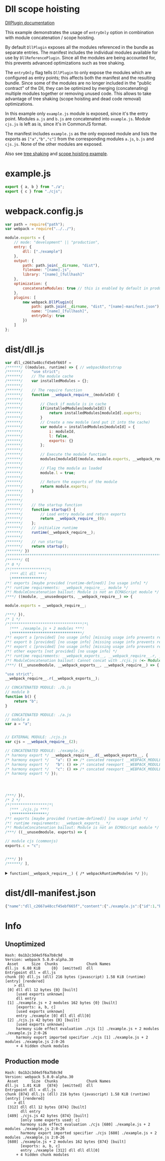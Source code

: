 # Dll scope hoisting

[DllPlugin documentation](https://webpack.js.org/plugins/dll-plugin)

This example demonstrates the usage of `entryOnly` option in combination with module concatenation / scope hoisting.

By default `DllPlugin` exposes all the modules referenced in the bundle as separate entries.
The manifest includes the individual modules available for use by `DllReferencePlugin`.
Since all the modules are being accounted for, this prevents advanced optimizations such as tree shaking.

The `entryOnly` flag tells `DllPlugin` to only expose the modules which are configured as entry points;
this affects both the manifest and the resulting bundle.
Since some of the modules are no longer included in the "public contract" of the Dll,
they can be optimized by merging (concatenating) multiple modules together or removing unused code.
This allows to take advantage of tree shaking (scope hoisting and dead code removal) optimizations.

In this example only `example.js` module is exposed, since it's the entry point.
Modules `a.js` and `b.js` are concatenated into `example.js`.
Module `cjs.js` is left as is, since it's in CommonJS format.

The manifest includes `example.js` as the only exposed module and lists the exports as `["a","b","c"]`
from the corresponding modules `a.js`, `b.js` and `cjs.js`. None of the other modules are exposed.

Also see [tree shaking](https://github.com/webpack/webpack/tree/master/examples/harmony-unused)
and [scope hoisting example](https://github.com/webpack/webpack/tree/master/examples/scope-hoisting).

# example.js

```javascript
export { a, b } from "./a";
export { c } from "./cjs";
```

# webpack.config.js

```javascript
var path = require("path");
var webpack = require("../../");

module.exports = {
	// mode: "development" || "production",
	entry: {
		dll: ["./example"]
	},
	output: {
		path: path.join(__dirname, "dist"),
		filename: "[name].js",
		library: "[name]_[fullhash]"
	},
	optimization: {
		concatenateModules: true // this is enabled by default in production mode
	},
	plugins: [
		new webpack.DllPlugin({
			path: path.join(__dirname, "dist", "[name]-manifest.json"),
			name: "[name]_[fullhash]",
			entryOnly: true
		})
	]
};
```

# dist/dll.js

```javascript
var dll_c2667a48ccf45ebf665f =
/******/ ((modules, runtime) => { // webpackBootstrap
/******/ 	"use strict";
/******/ 	// The module cache
/******/ 	var installedModules = {};
/******/
/******/ 	// The require function
/******/ 	function __webpack_require__(moduleId) {
/******/
/******/ 		// Check if module is in cache
/******/ 		if(installedModules[moduleId]) {
/******/ 			return installedModules[moduleId].exports;
/******/ 		}
/******/ 		// Create a new module (and put it into the cache)
/******/ 		var module = installedModules[moduleId] = {
/******/ 			i: moduleId,
/******/ 			l: false,
/******/ 			exports: {}
/******/ 		};
/******/
/******/ 		// Execute the module function
/******/ 		modules[moduleId](module, module.exports, __webpack_require__);
/******/
/******/ 		// Flag the module as loaded
/******/ 		module.l = true;
/******/
/******/ 		// Return the exports of the module
/******/ 		return module.exports;
/******/ 	}
/******/
/******/
/******/ 	// the startup function
/******/ 	function startup() {
/******/ 		// Load entry module and return exports
/******/ 		return __webpack_require__(0);
/******/ 	};
/******/ 	// initialize runtime
/******/ 	runtime(__webpack_require__);
/******/
/******/ 	// run startup
/******/ 	return startup();
/******/ })
/************************************************************************/
/******/ ([
/* 0 */
/*!***************!*\
  !*** dll dll ***!
  \***************/
/*! exports [maybe provided (runtime-defined)] [no usage info] */
/*! runtime requirements: __webpack_require__, module */
/*! ModuleConcatenation bailout: Module is not an ECMAScript module */
/***/ ((module, __unusedexports, __webpack_require__) => {

module.exports = __webpack_require__;

/***/ }),
/* 1 */
/*!********************************!*\
  !*** ./example.js + 2 modules ***!
  \********************************/
/*! export a [provided] [no usage info] [missing usage info prevents renaming] */
/*! export b [provided] [no usage info] [missing usage info prevents renaming] */
/*! export c [provided] [no usage info] [missing usage info prevents renaming] */
/*! other exports [not provided] [no usage info] */
/*! runtime requirements: __webpack_exports__, __webpack_require__.r, __webpack_require__.d, __webpack_require__.t, __webpack_require__.n, __webpack_require__ */
/*! ModuleConcatenation bailout: Cannot concat with ./cjs.js (<- Module is not an ECMAScript module) */
/***/ ((__unusedmodule, __webpack_exports__, __webpack_require__) => {

"use strict";
__webpack_require__.r(__webpack_exports__);

// CONCATENATED MODULE: ./b.js
// module b
function b() {
	return "b";
}

// CONCATENATED MODULE: ./a.js
// module a
var a = "a";


// EXTERNAL MODULE: ./cjs.js
var cjs = __webpack_require__(2);

// CONCATENATED MODULE: ./example.js
/* harmony export */ __webpack_require__.d(__webpack_exports__, {
/* harmony export */   "a": () => /* concated reexport __WEBPACK_MODULE_REFERENCE__1_5b2261225d_asiSafe__ */ a,
/* harmony export */   "b": () => /* concated reexport __WEBPACK_MODULE_REFERENCE__1_5b2262225d_asiSafe__ */ b,
/* harmony export */   "c": () => /* concated reexport __WEBPACK_MODULE_REFERENCE__2_5b2263225d_asiSafe__ */ cjs.c
/* harmony export */ });




/***/ }),
/* 2 */
/*!****************!*\
  !*** ./cjs.js ***!
  \****************/
/*! exports [maybe provided (runtime-defined)] [no usage info] */
/*! runtime requirements: __webpack_exports__ */
/*! ModuleConcatenation bailout: Module is not an ECMAScript module */
/***/ ((__unusedmodule, exports) => {

// module cjs (commonjs)
exports.c = "c";


/***/ })
/******/ ],
```

<details><summary><code>function(__webpack_require__) { /* webpackRuntimeModules */ });</code></summary>

``` js
/******/ function(__webpack_require__) { // webpackRuntimeModules
/******/ 	"use strict";
/******/ 
/******/ 	/* webpack/runtime/make namespace object */
/******/ 	!function() {
/******/ 		// define __esModule on exports
/******/ 		__webpack_require__.r = (exports) => {
/******/ 			if(typeof Symbol !== 'undefined' && Symbol.toStringTag) {
/******/ 				Object.defineProperty(exports, Symbol.toStringTag, { value: 'Module' });
/******/ 			}
/******/ 			Object.defineProperty(exports, '__esModule', { value: true });
/******/ 		};
/******/ 	}();
/******/ 	
/******/ 	/* webpack/runtime/define property getters */
/******/ 	!function() {
/******/ 		// define getter functions for harmony exports
/******/ 		var hasOwnProperty = Object.prototype.hasOwnProperty;
/******/ 		__webpack_require__.d = (exports, definition) => {
/******/ 			for(var key in definition) {
/******/ 				if(hasOwnProperty.call(definition, key) && !hasOwnProperty.call(exports, key)) {
/******/ 					Object.defineProperty(exports, key, { enumerable: true, get: definition[key] });
/******/ 				}
/******/ 			}
/******/ 		};
/******/ 	}();
/******/ 	
/******/ 	/* webpack/runtime/create fake namespace object */
/******/ 	!function() {
/******/ 		// create a fake namespace object
/******/ 		// mode & 1: value is a module id, require it
/******/ 		// mode & 2: merge all properties of value into the ns
/******/ 		// mode & 4: return value when already ns object
/******/ 		// mode & 8|1: behave like require
/******/ 		__webpack_require__.t = function(value, mode) {
/******/ 			if(mode & 1) value = this(value);
/******/ 			if(mode & 8) return value;
/******/ 			if((mode & 4) && typeof value === 'object' && value && value.__esModule) return value;
/******/ 			var ns = Object.create(null);
/******/ 			__webpack_require__.r(ns);
/******/ 			Object.defineProperty(ns, 'default', { enumerable: true, value: value });
/******/ 			if(mode & 2 && typeof value != 'string') {
/******/ 				var def = {};
/******/ 				for(const key in value) def[key] = () => value[key];
/******/ 				__webpack_require__.d(ns, def);
/******/ 			}
/******/ 			return ns;
/******/ 		};
/******/ 	}();
/******/ 	
/******/ 	/* webpack/runtime/compat get default export */
/******/ 	!function() {
/******/ 		// getDefaultExport function for compatibility with non-harmony modules
/******/ 		__webpack_require__.n = (module) => {
/******/ 			var getter = module && module.__esModule ?
/******/ 				() => module['default'] :
/******/ 				() => module;
/******/ 			__webpack_require__.d(getter, { a: getter });
/******/ 			return getter;
/******/ 		};
/******/ 	}();
/******/ 	
/******/ }
);
```

</details>


# dist/dll-manifest.json

```javascript
{"name":"dll_c2667a48ccf45ebf665f","content":{"./example.js":{"id":1,"buildMeta":{"exportsType":"namespace","async":false},"exports":["a","b","c"]}}}
```

# Info

## Unoptimized

```
Hash: 0a1b2c3d4e5f6a7b8c9d
Version: webpack 5.0.0-alpha.30
 Asset      Size  Chunks             Chunk Names
dll.js  6.08 KiB     {0}  [emitted]  dll
Entrypoint dll = dll.js
chunk {0} dll.js (dll) 216 bytes (javascript) 1.58 KiB (runtime) [entry] [rendered]
    > dll
 [0] dll dll 12 bytes {0} [built]
     [used exports unknown]
     dll entry
 [1] ./example.js + 2 modules 162 bytes {0} [built]
     [exports: a, b, c]
     [used exports unknown]
     entry ./example [0] dll dll dll[0]
 [2] ./cjs.js 42 bytes {0} [built]
     [used exports unknown]
     harmony side effect evaluation ./cjs [1] ./example.js + 2 modules ./example.js 2:0-26
     harmony export imported specifier ./cjs [1] ./example.js + 2 modules ./example.js 2:0-26
     + 4 hidden chunk modules
```

## Production mode

```
Hash: 0a1b2c3d4e5f6a7b8c9d
Version: webpack 5.0.0-alpha.30
 Asset      Size  Chunks             Chunk Names
dll.js  1.01 KiB   {874}  [emitted]  dll
Entrypoint dll = dll.js
chunk {874} dll.js (dll) 216 bytes (javascript) 1.58 KiB (runtime) [entry] [rendered]
    > dll
 [312] dll dll 12 bytes {874} [built]
       dll entry
 [489] ./cjs.js 42 bytes {874} [built]
       [only some exports used: c]
       harmony side effect evaluation ./cjs [680] ./example.js + 2 modules ./example.js 2:0-26
       harmony export imported specifier ./cjs [680] ./example.js + 2 modules ./example.js 2:0-26
 [680] ./example.js + 2 modules 162 bytes {874} [built]
       [exports: a, b, c]
       entry ./example [312] dll dll dll[0]
     + 4 hidden chunk modules
```
